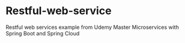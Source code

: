 # Restful-web-service
Restful web services example from Udemy Master Microservices with Spring Boot and Spring Cloud
